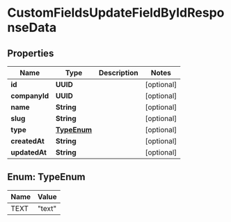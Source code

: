 

# CustomFieldsUpdateFieldByIdResponseData


## Properties

| Name | Type | Description | Notes |
|------------ | ------------- | ------------- | -------------|
|**id** | **UUID** |  |  [optional] |
|**companyId** | **UUID** |  |  [optional] |
|**name** | **String** |  |  [optional] |
|**slug** | **String** |  |  [optional] |
|**type** | [**TypeEnum**](#TypeEnum) |  |  [optional] |
|**createdAt** | **String** |  |  [optional] |
|**updatedAt** | **String** |  |  [optional] |



## Enum: TypeEnum

| Name | Value |
|---- | -----|
| TEXT | &quot;text&quot; |



